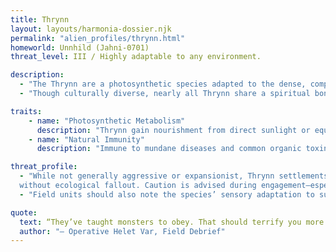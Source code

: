 ```yaml
---
title: Thrynn
layout: layouts/harmonia-dossier.njk
permalink: "alien_profiles/thrynn.html"
homeworld: Unnhild (Jahni-0701)
threat_level: III / Highly adaptable to any environment.

description:
  - "The Thrynn are a photosynthetic species adapted to the dense, competitive biosphere of Unnhild. Their physiology blends plant and animal traits, with chlorophyll-rich skin, semi-rigid vines in place of hair, and a circulatory system that metabolizes both sunlight and organic fuel. While individually strong, their true advantage lies in their symbiosis with Unnhild’s fauna—beasts that have been selectively bred, conditioned, or partially uplifted over generations to serve as workers, protectors, and war-beasts."
  - "Though culturally diverse, nearly all Thrynn share a spiritual bond with their ecosystem and a belief that harmony with nature must be earned, not imposed. Their largest settlements integrate trees, roots, and cliff faces into immense vertical cities that rise above the canopy to bask in the sun. Offworld, they often bring seedstock or companion species with them, which has led to more than one ecological incident."

traits:
    - name: "Photosynthetic Metabolism"
      description: "Thrynn gain nourishment from direct sunlight or equivalent sythetic sources. If they bask in this light for at least an hour, they do not need to eat. Afterwards, they gain temporary hit points equal to half their level (minimum 1, rounded down). These hit points cannot be recovered once lost until the following day."
    - name: "Natural Immunity"
      description: "Immune to mundane diseases and common organic toxins."

threat_profile:
  - "While not generally aggressive or expansionist, Thrynn settlements have shown alarming adaptive potential when provoked. Their reliance on trained beasts complicates standard military suppression protocols, and their cities are often biologically fused with native terrain, making orbital strikes ineffective 
  without ecological fallout. Caution is advised during engagement—especially if a bonded creature is killed in the Thrynn’s presence."
  - "Field units should also note the species’ sensory adaptation to sunlight and canopy cover; they may be less effective in sterile or subterranean environments. Still, their tactical flexibility and ecosystem-based warfare doctrine make them ideal partners or problematic insurgents, depending on alignment."

quote:
  text: “They’ve taught monsters to obey. That should terrify you more than the monsters themselves.”
  author: "– Operative Helet Var, Field Debrief"
---
```

